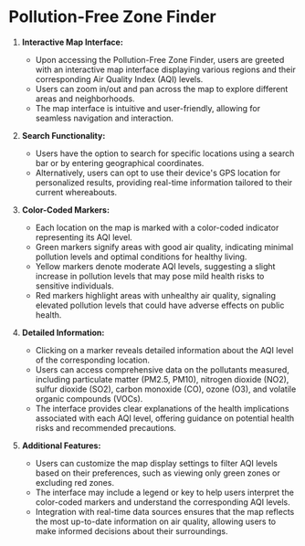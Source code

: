 # Pollution-Free Zone Finder

1. **Interactive Map Interface:**

   - Upon accessing the Pollution-Free Zone Finder, users are greeted with an interactive map interface displaying various regions and their corresponding Air Quality Index (AQI) levels.
   - Users can zoom in/out and pan across the map to explore different areas and neighborhoods.
   - The map interface is intuitive and user-friendly, allowing for seamless navigation and interaction.

2. **Search Functionality:**

   - Users have the option to search for specific locations using a search bar or by entering geographical coordinates.
   - Alternatively, users can opt to use their device's GPS location for personalized results, providing real-time information tailored to their current whereabouts.

3. **Color-Coded Markers:**

   - Each location on the map is marked with a color-coded indicator representing its AQI level.
   - Green markers signify areas with good air quality, indicating minimal pollution levels and optimal conditions for healthy living.
   - Yellow markers denote moderate AQI levels, suggesting a slight increase in pollution levels that may pose mild health risks to sensitive individuals.
   - Red markers highlight areas with unhealthy air quality, signaling elevated pollution levels that could have adverse effects on public health.

4. **Detailed Information:**

   - Clicking on a marker reveals detailed information about the AQI level of the corresponding location.
   - Users can access comprehensive data on the pollutants measured, including particulate matter (PM2.5, PM10), nitrogen dioxide (NO2), sulfur dioxide (SO2), carbon monoxide (CO), ozone (O3), and volatile organic compounds (VOCs).
   - The interface provides clear explanations of the health implications associated with each AQI level, offering guidance on potential health risks and recommended precautions.

5. **Additional Features:**
   - Users can customize the map display settings to filter AQI levels based on their preferences, such as viewing only green zones or excluding red zones.
   - The interface may include a legend or key to help users interpret the color-coded markers and understand the corresponding AQI levels.
   - Integration with real-time data sources ensures that the map reflects the most up-to-date information on air quality, allowing users to make informed decisions about their surroundings.
